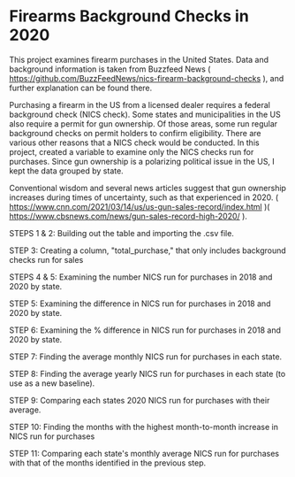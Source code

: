 # Firearms Background Checks in 2020
This project examines firearm purchases in the United States. Data and background information is taken from Buzzfeed News ( https://github.com/BuzzFeedNews/nics-firearm-background-checks ), and further explanation can be found there.

Purchasing a firearm in the US from a licensed dealer requires a federal background check (NICS check). Some states and municipalities in the US also require
a permit for gun ownership. Of those areas, some run regular background checks on permit holders to confirm eligibility. There are various other reasons that a NICS 
check would be conducted. In this project, created a variable to examine only the NICS checks run for purchases. Since gun ownership is a polarizing political issue in the US, I kept the data grouped by state. 

Conventional wisdom and several news articles suggest that gun ownership increases during times of uncertainty, such as that experienced in 2020. ( https://www.cnn.com/2021/03/14/us/us-gun-sales-record/index.html )( https://www.cbsnews.com/news/gun-sales-record-high-2020/ ). 

STEPS 1 & 2:
Building out the table and importing the .csv file.

STEP 3:
Creating a column, "total_purchase," that only includes background checks run for sales

STEPS 4 & 5: 
Examining the number NICS run for purchases in 2018 and 2020 by state.

STEP 5:
Examining the difference in NICS run for purchases in 2018 and 2020 by state.

STEP 6: 
Examining the % difference in NICS run for purchases in 2018 and 2020 by state.

STEP 7:
Finding the average monthly NICS run for purchases in each state.

STEP 8:
Finding the average yearly NICS run for purchases in each state (to use as a new baseline).

STEP 9: 
Comparing each states 2020 NICS run for purchases with their average.

STEP 10: 
Finding the months with the highest month-to-month increase in NICS run for purchases

STEP 11: 
Comparing each state's monthly average NICS run for purchases with that of the months identified in the previous step.
